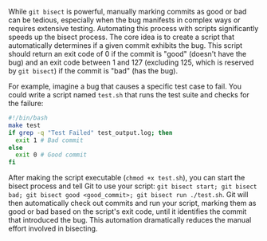 While `git bisect` is powerful, manually marking commits as good or bad can be tedious, especially when the bug manifests in complex ways or requires extensive testing. Automating this process with scripts significantly speeds up the bisect process. The core idea is to create a script that automatically determines if a given commit exhibits the bug. This script should return an exit code of 0 if the commit is "good" (doesn't have the bug) and an exit code between 1 and 127 (excluding 125, which is reserved by `git bisect`) if the commit is "bad" (has the bug).

For example, imagine a bug that causes a specific test case to fail. You could write a script named `test.sh` that runs the test suite and checks for the failure:

```bash
#!/bin/bash
make test
if grep -q "Test Failed" test_output.log; then
  exit 1 # Bad commit
else
  exit 0 # Good commit
fi
```

After making the script executable (`chmod +x test.sh`), you can start the bisect process and tell Git to use your script: `git bisect start; git bisect bad; git bisect good <good_commit>; git bisect run ./test.sh`. Git will then automatically check out commits and run your script, marking them as good or bad based on the script's exit code, until it identifies the commit that introduced the bug. This automation dramatically reduces the manual effort involved in bisecting.